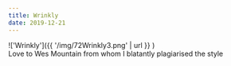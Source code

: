 ```yaml
---
title: Wrinkly
date: 2019-12-21
---
```


!['Wrinkly']({{ '/img/72Wrinkly3.png' | url }} )
<br>
Love to Wes Mountain from whom I blatantly plagiarised the style